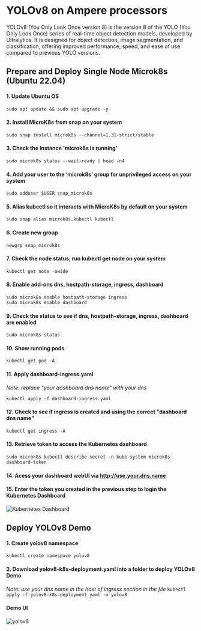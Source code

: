 # YOLOv8 on Ampere processors
YOLOv8 (You Only Look Once version 8) is the version 8 of the YOLO (You Only Look Once) series of real-time object detection models, developed by Ultralytics. 
It is designed for object detection, image segmentation, and classification, offering improved performance, speed, and ease of use compared to previous YOLO versions.

## Prepare and Deploy Single Node Microk8s (Ubuntu 22.04)
#### 1. Update Ubuntu OS
```sudo apt update && sudo apt upgrade -y```

#### 2. Install MicroK8s from snap on your system
```sudo snap install microk8s --channel=1.31-strict/stable```

#### 3. Check the instance 'microk8s is running'
```sudo microk8s status --wait-ready | head -n4```

#### 4. Add your user to the ‘microk8s’ group for unprivileged access on your system
```sudo adduser $USER snap_microk8s```

#### 5. Alias kubectl so it interacts with MicroK8s by default on your system
```sudo snap alias microk8s.kubectl kubectl```

#### 6. Create new group 
```newgrp snap_microk8s```

#### 7. Check the node status, run kubectl get node on your system
```kubectl get node -owide```

#### 8. Enable add-ons dns, hostpath-storage, ingress, dashboard
```
sudo microk8s enable hostpath-storage ingress
sudo microk8s enable dashboard
```

#### 9. Check the status to see if dns, hostpath-storage, ingress, dashboard are enabled
```sudo microk8s status```

#### 10. Show running pods
```kubectl get pod -A```

#### 11. Apply dashboard-ingress.yaml
*Note:  replace "your dashboard dns name" with your dns*

```kubectl apply -f dashboard-ingress.yaml``` 

#### 12. Check to see if ingress is created and using the correct "dashboard dns name"
```kubectl get ingress -A```

#### 13. Retrieve token to access the Kubernetes dashboard
```sudo microk8s kubectl describe secret -n kube-system microk8s-dashboard-token```

#### 14. Acess your dashboard webUI via http://use.your.dns.name

#### 15. Enter the token you created in the previous step to login the Kubernetes Dashboard
![Kubernetes Dashboard](dashboard-yolov8.png)

## Deploy YOLOv8 Demo
#### 1. Create yolov8 namespace
```kubectl create namespace yolov8```

#### 2. Download yolov8-k8s-deployment.yaml into a folder to deploy YOLOv8 Demo
*Note: use your dns name in the host of ingress section in the file*
```kubectl apply -f yolov8-k8s-deployment.yaml -n yolov8```

#### Demo UI

![yolov8](yolov8.png)
